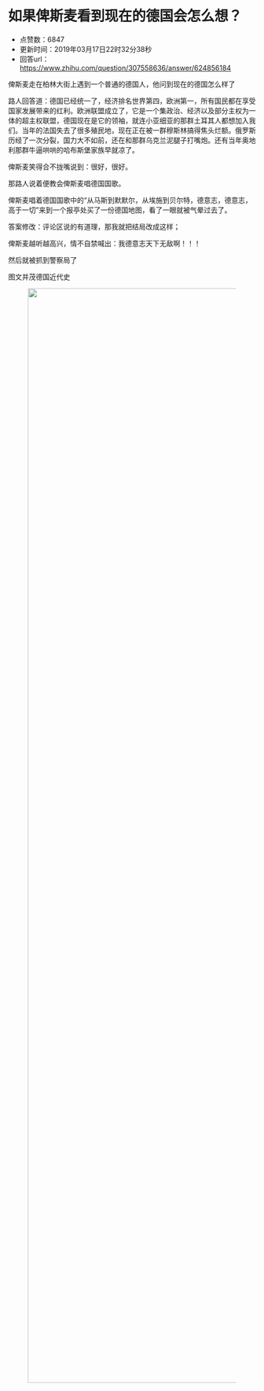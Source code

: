 # 如果俾斯麦看到现在的德国会怎么想？
- 点赞数：6847
- 更新时间：2019年03月17日22时32分38秒
- 回答url：https://www.zhihu.com/question/307558636/answer/624856184
<body>
 <p data-pid="bhqHy93-">俾斯麦走在柏林大街上遇到一个普通的德国人，他问到现在的德国怎么样了</p>
 <p data-pid="1x1WyrJj">路人回答道：德国已经统一了，经济排名世界第四，欧洲第一，所有国民都在享受国家发展带来的红利。欧洲联盟成立了，它是一个集政治、经济以及部分主权为一体的超主权联盟，德国现在是它的领袖，就连小亚细亚的那群土耳其人都想加入我们。当年的法国失去了很多殖民地，现在正在被一群穆斯林搞得焦头烂额。俄罗斯历经了一次分裂，国力大不如前，还在和那群乌克兰泥腿子打嘴炮。还有当年奥地利那群牛逼哄哄的哈布斯堡家族早就凉了。</p>
 <p data-pid="TnmHQjf4">俾斯麦笑得合不拢嘴说到：很好，很好。</p>
 <p data-pid="tBS6qmMv">那路人说着便教会俾斯麦唱德国国歌。</p>
 <p data-pid="pRxzuukn">俾斯麦唱着德国国歌中的“从马斯到默默尔，从埃施到贝尔特，德意志，德意志，高于一切”来到一个报亭处买了一份德国地图，看了一眼就被气晕过去了。</p>
 <p data-pid="D3BFFuLc">答案修改：评论区说的有道理，那我就把结局改成这样；</p>
 <p data-pid="EONU8P8S">俾斯麦越听越高兴，情不自禁喊出：我德意志天下无敌啊！！！</p>
 <p data-pid="pGiSf4Wk">然后就被抓到警察局了</p>
 <p data-pid="y1vdnT2F">图文并茂德国近代史</p>
 <figure data-size="normal">
  <img src="https://picx.zhimg.com/50/v2-a24143fdb1e5d7ff212c4bd8346b53d9_720w.jpg?source=1940ef5c" data-rawwidth="2227" data-rawheight="1081" data-size="normal" data-caption="" data-original-token="v2-3a7121119d52a4fd5a30ed173d527cc6" data-default-watermark-src="https://pic1.zhimg.com/50/v2-c408e533e849ea7d9f262dcbd7aa3b2f_720w.jpg?source=1940ef5c" class="origin_image zh-lightbox-thumb" width="2227" data-original="https://picx.zhimg.com/v2-a24143fdb1e5d7ff212c4bd8346b53d9_r.jpg?source=1940ef5c">
 </figure>
 <p></p>
</body>